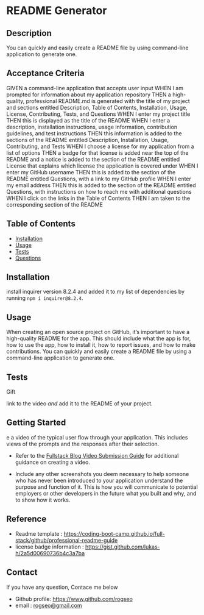 # README Generator

## Description
You can quickly and easily create a README file by using command-line application to generate one.

## Acceptance Criteria

 GIVEN a command-line application that accepts user input
WHEN I am prompted for information about my application repository
THEN a high-quality, professional README.md is generated with the title of my project and sections entitled Description, Table of Contents, Installation, Usage, License, Contributing, Tests, and Questions
WHEN I enter my project title
THEN this is displayed as the title of the README
WHEN I enter a description, installation instructions, usage information, contribution guidelines, and test instructions
THEN this information is added to the sections of the README entitled Description, Installation, Usage, Contributing, and Tests
WHEN I choose a license for my application from a list of options
THEN a badge for that license is added near the top of the README and a notice is added to the section of the README entitled License that explains which license the application is covered under
WHEN I enter my GitHub username
THEN this is added to the section of the README entitled Questions, with a link to my GitHub profile
WHEN I enter my email address
THEN this is added to the section of the README entitled Questions, with instructions on how to reach me with additional questions
WHEN I click on the links in the Table of Contents
THEN I am taken to the corresponding section of the README


## Table of Contents
- [Installation](#installation)
- [Usage](#usage)
- [Tests](#tests)
- [Questions](#questions)

## Installation
install inquirer version 8.2.4 and added it to my list of dependencies by running `npm i inquirer@8.2.4`.

## Usage

When creating an open source project on GitHub, it’s important to have a high-quality README for the app. This should include what the app is for, how to use the app, how to install it, how to report issues, and how to make contributions.
You can quickly and easily create a README file by using a command-line application to generate one.

## Tests
Gift



link to the video _and_ add it to the README of your project.




## Getting Started

e a video of the typical user flow through your application. This includes views of the prompts and the responses after their selection.

* Refer to the [Fullstack Blog Video Submission Guide](https://coding-boot-camp.github.io/full-stack/computer-literacy/video-submission-guide) for additional guidance on creating a video.

* Include any other screenshots you deem necessary to help someone who has never been introduced to your application understand the purpose and function of it. This is how you will communicate to potential employers or other developers in the future what you built and why, and to show how it works.


## Reference
* Readme template : https://coding-boot-camp.github.io/full-stack/github/professional-readme-guide
* license badge information : https://gist.github.com/lukas-h/2a5d00690736b4c3a7ba

## Contact
If you have any question, Contace me below
* Github profile: https://www.github.com/rogseo
* email : rogseo@gmail.com